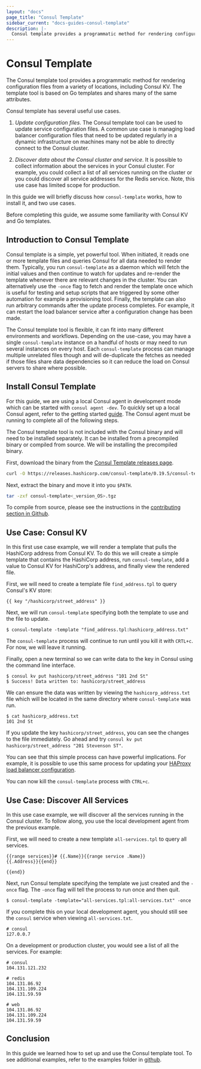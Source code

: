 ```yaml
---
layout: "docs"
page_title: "Consul Template"
sidebar_current: "docs-guides-consul-template"
description: |-
  Consul template provides a programmatic method for rendering configuration files from Consul data.
---
```


# Consul Template

The Consul template tool provides a programmatic method 
for rendering configuration files from a variety of locations,
including Consul KV. The template tool is based on Go 
templates and shares many of the same attributes. 

Consul template has several useful use cases.

1. *Update configuration files*. The Consul template tool can be used
to update service configuration files. A common use case is managing load 
balancer configuration files that need to be updated regularly in a dynamic 
infrastructure on machines many not be able to directly connect to the Consul cluster. 

1. *Discover data about the Consul cluster and service*. It is possible to collect 
information about the services in your Consul cluster. For example, you could 
collect a list of all services running on the cluster or you could discover all 
service addresses for the Redis service. Note, this use case has limited 
scope for production. 

In this guide we will briefly discuss how `consul-template` works, 
how to install it, and two use cases. 

Before completing this guide, we assume some familiarity with 
Consul KV and Go templates.

## Introduction to Consul Template 

Consul template is a simple, yet powerful tool. When initiated, it 
reads one or more template files and queries Consul for all 
data needed to render them. Typically, you run `consul-template` as a 
daemon which will fetch the initial values and then continue to watch 
for updates and re-render the template whenever there are relevant changes in 
the cluster. You can alternatively use the `-once` flag to fetch and render 
the template once which is useful for testing and
setup scripts that are triggered by some other automation for example a 
provisioning tool. Finally, the template can also run arbitrary commands after the update 
process completes. For example, it can restart the 
load balancer service after a configuration change has been made. 

The Consul template tool is flexible, it can fit into many
different environments and workflows. Depending on the use-case, you 
may have a single `consul-template` instance on a handful of hosts 
or may need to run several instances on every host. Each `consul-template` 
process can manage multiple unrelated files though and will de-duplicate
 the fetches as needed if those files share data dependencies so it can 
reduce the load on Consul servers to share where possible.

## Install Consul Template

For this guide, we are using a local Consul agent in development
mode which can be started with `consul agent -dev`. To quickly set 
up a local Consul agent, refer to the getting started [guide](https://learn.hashicorp.com/consul/getting-started/install). The 
Consul agent must be running to complete all of the following
steps. 

The Consul template tool is not included with the Consul binary and will
need to be installed separately. It can be installed from a precompiled 
binary or compiled from source. We will be installing the precompiled binary.

First, download the binary from the [Consul Template releases page](https://releases.hashicorp.com/consul-template/).

```sh
curl -O https://releases.hashicorp.com/consul-template/0.19.5/consul-template<_version_OS>.tgz
```

Next, extract the binary and move it into you `$PATH`.

```sh
tar -zxf consul-template<_version_OS>.tgz
``` 

To compile from source, please see the instructions in the
[contributing section in Github](https://github.com/hashicorp/consul-template#contributing).

## Use Case: Consul KV

In this first use case example, we will render a template that pulls the HashiCorp address
from Consul KV. To do this we will create a simple template that contains the HashiCorp
address, run `consul-template`, add a value to Consul KV for HashiCorp's address, and 
finally view the rendered file.   

First, we will need to create a template file `find_address.tpl` to query 
Consul's KV store:

```liquid
{{ key "/hashicorp/street_address" }}
```

Next, we will run `consul-template` specifying both
the template to use and the file to update. 

```shell
$ consul-template -template "find_address.tpl:hashicorp_address.txt" 
```

The `consul-template` process will continue to run until you kill it with `CRTL+c`. 
For now, we will leave it running. 

Finally, open a new terminal so we can write data to the key in Consul using the command 
line interface.

```shell
$ consul kv put hashicorp/street_address "101 2nd St"
$ Success! Data written to: hashicorp/street_address
```

We can ensure the data was written by viewing the `hashicorp_address.txt`
file which will be located in the same directory where `consul-template`
was run.

```shell
$ cat hashicorp_address.txt
101 2nd St
```

If you update the key `hashicorp/street_address`, you can see the changes to the file 
immediately. Go ahead and try `consul kv put hashicorp/street_address "201 Stevenson ST"`.

You can see that this simple process can have powerful implications. For example, it is
possible to use this same process for updating your [HAProxy load balancer 
configuration](https://github.com/hashicorp/consul-template/blob/master/examples/haproxy.md). 

You can now kill the `consul-template` process with `CTRL+c`. 

## Use Case: Discover All Services

In this use case example, we will discover all the services running in the Consul cluster. 
To follow along, you use the local development agent from the previous example.

First, we will need to create a new template `all-services.tpl` to query all services.

```liquid
{{range services}}# {{.Name}}{{range service .Name}}
{{.Address}}{{end}}

{{end}}
```

Next, run Consul template specifying the template we just created and the `-once` flag.
The `-once` flag will tell the process to run once and then quit. 

```shell
$ consul-template -template="all-services.tpl:all-services.txt" -once
```

If you complete this on your local development agent, you should
still see the `consul` service when viewing `all-services.txt`.

```text
# consul
127.0.0.7
```
On a development or production cluster, you would see a list of all the services. 
For example:

```text
# consul
104.131.121.232

# redis
104.131.86.92
104.131.109.224
104.131.59.59

# web
104.131.86.92
104.131.109.224
104.131.59.59
```

## Conclusion

In this guide we learned how to set up and use the Consul template tool.
To see additional examples, refer to the examples folder 
in [github](https://github.com/hashicorp/consul-template/tree/master/examples).
